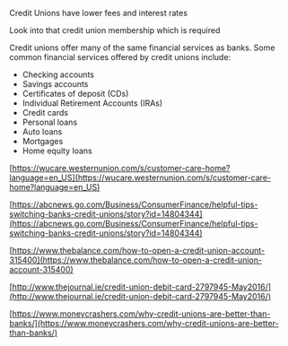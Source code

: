 Credit Unions have lower fees and interest rates  
  
Look into that credit union membership which is required  
  
  
  
  
Credit unions offer many of the same financial services as banks. Some common financial services offered by credit unions include:  
  
- Checking accounts  
- Savings accounts  
- Certificates of deposit (CDs)  
- Individual Retirement Accounts (IRAs)  
- Credit cards  
- Personal loans  
- Auto loans  
- Mortgages  
- Home equity loans  
  
  
  
[https://wucare.westernunion.com/s/customer-care-home?language=en_US](https://wucare.westernunion.com/s/customer-care-home?language=en_US)  
  
  
[https://abcnews.go.com/Business/ConsumerFinance/helpful-tips-switching-banks-credit-unions/story?id=14804344](https://abcnews.go.com/Business/ConsumerFinance/helpful-tips-switching-banks-credit-unions/story?id=14804344)  
  
[https://www.thebalance.com/how-to-open-a-credit-union-account-315400](https://www.thebalance.com/how-to-open-a-credit-union-account-315400)  
  
[http://www.thejournal.ie/credit-union-debit-card-2797945-May2016/](http://www.thejournal.ie/credit-union-debit-card-2797945-May2016/)  
  
[https://www.moneycrashers.com/why-credit-unions-are-better-than-banks/](https://www.moneycrashers.com/why-credit-unions-are-better-than-banks/)
